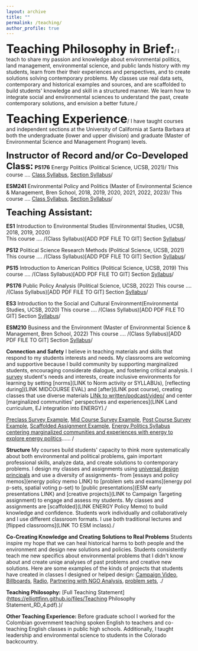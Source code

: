 ```yaml
---
layout: archive
title: ""
permalink: /teaching/
author_profile: true
---
```




**<font size="6">Teaching Philosophy in Brief:</font>**/
I teach to share my passion and knowledge about environmental politics, land management, environmental science, and public lands history with my students, learn from their their experiences and perspectives, and to create solutions solving contemporary problems. My classes use real data sets, contemporary and historical examples and sources, and are scaffolded to build students' knowledge and skill in a structured manner. We learn how to integrate social and environmental sciences to understand the past, create contemporary solutions, and envision a better future./  

**<font size="6">Teaching Experience</font>**/
I have taught courses and independent sections at the University of California at Santa Barbara at both the undergraduate (lower and upper division) and graduate (Master of Environmental Science and Management Program) levels.



**<font size="5.5">Instructor of Record and/or Co-Developed Class:</font>**
**PS176** Energy Politics (Political Science, UCSB, 2021)/
This course .... [Class Syllabus](LINK), [Section Syllabus](https://docs.google.com/document/d/1MqBZF-vworupuMdxcRKn9wpyvNbV2n2YBPwmc3pKJuQ/edit?usp=sharing)/


**ESM241** Environmental Policy and Politics (Master of Environmental Science & Management, Bren School, 2018, 2019, 2020, 2021, 2022, 2023)/
This course .... [Class Syllabus](LINK), [Section Syllabus](https://docs.google.com/document/d/1MqBZF-vworupuMdxcRKn9wpyvNbV2n2YBPwmc3pKJuQ/edit?usp=sharing)/

**<font size="5.5">Teaching Assistant:</font>**

**ES1** Introduction to Environmental Studies (Environmental Studies, UCSB, 2018, 2019, 2020)\
This course .... /(Class Syllabus)[ADD PDF FILE TO GIT] Section [Syllabus](https://docs.google.com/document/d/1MqBZF-vworupuMdxcRKn9wpyvNbV2n2YBPwmc3pKJuQ/edit?usp=sharing)/

**PS12** Political Science Research Methods (Political Science, UCSB, 2021)
This course .... /(Class Syllabus)[ADD PDF FILE TO GIT] Section [Syllabus](https://docs.google.com/document/d/1MqBZF-vworupuMdxcRKn9wpyvNbV2n2YBPwmc3pKJuQ/edit?usp=sharing)/

**PS15** Introduction to American Politics (Political Science, UCSB, 2019)
This course .... /(Class Syllabus)[ADD PDF FILE TO GIT] Section [Syllabus](https://docs.google.com/document/d/1MqBZF-vworupuMdxcRKn9wpyvNbV2n2YBPwmc3pKJuQ/edit?usp=sharing)/

**PS176** Public Policy Analysis (Political Science, UCSB, 2022)
This course .... /(Class Syllabus)[ADD PDF FILE TO GIT] Section [Syllabus](https://docs.google.com/document/d/1MqBZF-vworupuMdxcRKn9wpyvNbV2n2YBPwmc3pKJuQ/edit?usp=sharing)/

**ES3** Introduction to the Social and Cultural Environment(Environmental Studies, UCSB, 2020)
This course .... /(Class Syllabus)[ADD PDF FILE TO GIT] Section [Syllabus](https://docs.google.com/document/d/1MqBZF-vworupuMdxcRKn9wpyvNbV2n2YBPwmc3pKJuQ/edit?usp=sharing)/

**ESM210** Business and the Environment (Master of Environmental Science & Management, Bren School, 2022)
This course .... /(Class Syllabus)[ADD PDF FILE TO GIT] Section [Syllabus](https://docs.google.com/document/d/1MqBZF-vworupuMdxcRKn9wpyvNbV2n2YBPwmc3pKJuQ/edit?usp=sharing)/


**Connection and Safety** I believe in teaching materials and skills that respond to my students interests and needs. 
My classrooms are welcoming and supportive because I build community by supporting marginalized students, encouraging considerate dialogue, and fostering critical analysis. I [survey]() student's needs and interests, create inclusive environments for learning by setting [norms](LINK to Norm activity or SYLLABUs), [reflecting during](LINK MIDCOURSE EVAL) and [after](LINK post course), creating classes that use diverse materials [LINk to written/podcast/video/]() and center [marginalized communities' perspectives and experiences](LINK Land curriculum, EJ integration into ENERGY)./

[Preclass Survey Example](https://docs.google.com/forms/d/e/1FAIpQLSdYCUoHcN24ln1I2XbvEqZL8qhZE8kaRoML9U1wyrP34bWOgQ/viewform?usp=sf_link), [Mid Course Survey Example](LINK), [Post Course Survey Example](LINK), [Scaffolded Assignment Example](), [Energy Politics Syllabus centering marginalized communities and experiences with energy to explore energy politics](LINK )...... /  

**Structure**
My courses build students' capacity to think more systematically about both environmental and political problems,  gain important professional skills, analyze data, and create solutions to contemporary problems. I design my classes and assignments using [universal design principals](LINK) and use a diversity of assignments- from [essays and policy memos](energy policy memo LINK) to [problem sets and exams](energy pol p-sets, spatial voting p-set) to [public presentations](ESM early presentations LINK) and [creative projects](LINK to Campaign Targeting assignment) to engage and assess my students. My classes and assignments are [scaffolded](LINK ENERGY Policy Memo) to build knowledge and confidence. Students work individually and collaboratively and I use different classroom formats. I use both traditional lectures and [flipped classrooms](LINK TO ESM inclass)./

**Co-Creating Knowledge and Creating Solutions to Real Problems**
Students inspire my hope that we can heal historical harms to both people and the environment and design new solutions and policies. Students consistently teach me new specifics about environmental problems that I didn't know about and create uniqe analyses of past problems and creative new solutions. Here are some examples of the kinds of projects that students have created in classes I designed or helped design: [Campaign Video](LINK), [Billboards](link), [Radio](), [Partnering with NGO Analysis](LINK), [problem sets](LINK), [](LInk)./ 


**Teaching Philosophy:** [Full Teaching Statement](https://elliottfinn.github.io/files/Teaching Philosophy Statement_RD_4.pdf).)/

**Other Teaching Experience:** Before graduate school I worked for the Colombian government teaching spoken English to teachers and co-teaching English classes in public high schools. Additionally, I taught leadership and environmental science to students in the Colorado backcountry.



<!--






**Teaching assistant**
**<font size="5">Graduate courses</font>**
div style = "margin-left:40px;margin-top:20px;margin-bottom:20px;" # this will make different margins and indents

NEEd to end with /div AT the bottom of any text.




**EDS241** Environmental Policy Evaluation (Master of Environmental Data Science, Bren School, 2022) 

**ESM204** Economics of Environmental Management (Master of Environmental Science & Management, Bren School, 2021)

**<font size="5">Undergraduate courses</font>**

**ES2** Introduction to Environmental Science (Environmental Studies, UCSB, 2021)

**ECON9** Principles of Economics (Department of Economics, UCSB, 2019)

**ECON10A** Intermediate Microeconomics (Department of Economics, UCSB, 2019)-->


